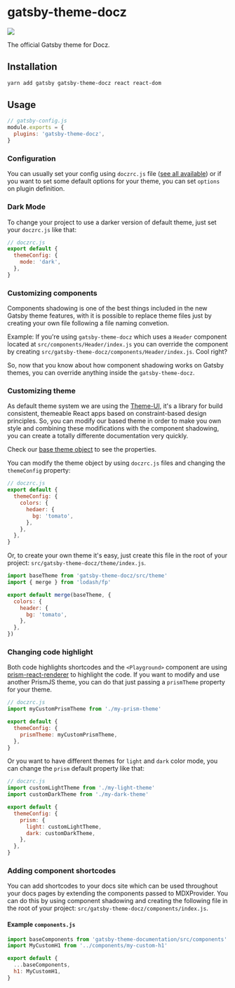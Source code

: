 # gatsby-theme-docz

![](https://cdn-std.dprcdn.net/files/acc_649651/opUCiu)

The official Gatsby theme for Docz.

## Installation

```sh
yarn add gatsby gatsby-theme-docz react react-dom
```

## Usage

```js
// gatsby-config.js
module.exports = {
  plugins: 'gatsby-theme-docz',
}
```

### Configuration

You can usually set your config using `doczrc.js` file ([see all available](https://www.docz.site/docs/project-configuration)) or if you want to
set some default options for your theme, you can set `options` on plugin definition.

### Dark Mode

To change your project to use a darker version of default theme, just set your `doczrc.js` like that:

```js
// doczrc.js
export default {
  themeConfig: {
    mode: 'dark',
  },
}
```

### Customizing components

Components shadowing is one of the best things included in the new Gatsby theme features, with it is possible to replace
theme files just by creating your own file following a file naming convetion.

Example: If you're using `gatsby-theme-docz` which uses a `Header` component located at `src/components/Header/index.js`
you can override the component by creating `src/gatsby-theme-docz/components/Header/index.js`. Cool right?

So, now that you know about how component shadowing works on Gatsby themes, you can override anything inside the `gatsby-theme-docz`.

### Customizing theme

As default theme system we are using the [Theme-UI](https://theme-ui.com/), it's a library for build consistent, themeable React apps
based on constraint-based design principles. So, you can modify our based theme in order to make you own style and combining
these modifications with the component shadowing, you can create a totally differente documentation very quickly.

Check our [base theme object](https://github.com/pedronauck/docz/blob/feat/gatsby/core/gatsby-theme-docz/src/theme/index.js) to see the properties.

You can modify the theme object by using `doczrc.js` files and changing the `themeConfig` property:

```js
// doczrc.js
export default {
  themeConfig: {
    colors: {
      hedaer: {
        bg: 'tomato',
      },
    },
  },
}
```

Or, to create your own theme it's easy, just create this file in the root of your project: `src/gatsby-theme-docz/theme/index.js`.

```js
import baseTheme from 'gatsby-theme-docz/src/theme'
import { merge } from 'lodash/fp'

export default merge(baseTheme, {
  colors: {
    header: {
      bg: 'tomato',
    },
  },
})
```

### Changing code highlight

Both code highlights shortcodes and the `<Playground>` component are using [prism-react-renderer](https://github.com/FormidableLabs/prism-react-renderer) to highlight the code.
If you want to modify and use another PrismJS theme, you can do that just passing a `prismTheme` property for your theme.

```js
// doczrc.js
import myCustomPrismTheme from './my-prism-theme'

export default {
  themeConfig: {
    prismTheme: myCustomPrismTheme,
  },
}
```

Or you want to have different themes for `light` and `dark` color mode, you can change the `prism` default property like that:

```js
// doczrc.js
import customLightTheme from './my-light-theme'
import customDarkTheme from './my-dark-theme'

export default {
  themeConfig: {
    prism: {
      light: customLightTheme,
      dark: customDarkTheme,
    },
  },
}
```

### Adding component shortcodes

You can add shortcodes to your docs site which can be used throughout
your docs pages by extending the components passed to MDXProvider. You
can do this by using component shadowing and creating the following file
in the root of your project: `src/gatsby-theme-docz/components/index.js`.

#### Example `components.js`

```js
import baseComponents from 'gatsby-theme-documentation/src/components'
import MyCustomH1 from '../components/my-custom-h1'

export default {
  ...baseComponents,
  h1: MyCustomH1,
}
```
